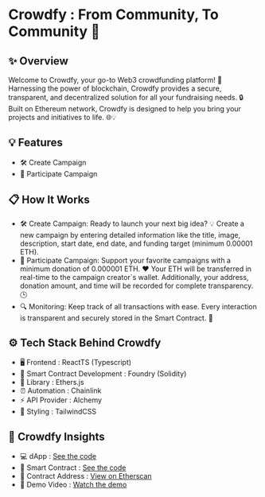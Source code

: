 # Crowdfy : From Community, To Community 🚀
## ✨ Overview
Welcome to Crowdfy, your go-to Web3 crowdfunding platform! 🎉 Harnessing the power of blockchain, Crowdfy provides a secure, transparent, and decentralized solution for all your fundraising needs. 🔒 Built on Ethereum network, Crowdfy is designed to help you bring your projects and initiatives to life. 🌐💡

## 💡 Features
- 🛠️ Create Campaign
- 🤝 Participate Campaign

## 📋 How It Works
- 🛠️ Create Campaign: Ready to launch your next big idea? 💡 Create a new campaign by entering detailed information like the title, image, description, start date, end date, and funding target (minimum 0.00001 ETH).
- 🤝 Participate Campaign: Support your favorite campaigns with a minimum donation of 0.000001 ETH. ❤️ Your ETH will be transferred in real-time to the campaign creator`s wallet. Additionally, your address, donation amount, and time will be recorded for complete transparency. 🕒
- 🔍 Monitoring: Keep track of all transactions with ease. Every interaction is transparent and securely stored in the Smart Contract. 🔐

## ⚙️ Tech Stack Behind Crowdfy
- 🖥️ Frontend : ReactTS (Typescript)
- 🔧 Smart Contract Development : Foundry (Solidity)
- 🔗 Library : Ethers.js
- ⏰ Automation : Chainlink
- ⚡ API Provider : Alchemy
- 🎨 Styling : TailwindCSS

## 🚀 Crowdfy Insights
- 💻 dApp : [See the code](https://github.com/yebology/crowdfy-dapp.git)
- 🔧 Smart Contract :  [See the code](https://github.com/yebology/crowdfy-smartcontract.git)
- 📜 Contract Address : [View on Etherscan](https://sepolia.etherscan.io/address/0x43b17eff679d6ad83809a8152eb282c5040f9208)
- 🎥 Demo Video : [Watch the demo](https://drive.google.com/file/d/18yGWa3Xe4NLE9-gyEaVRPRwkHPl3GIrB/view) 

